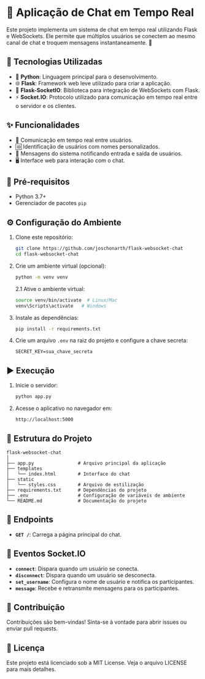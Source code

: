 # 💬 Aplicação de Chat em Tempo Real

Este projeto implementa um sistema de chat em tempo real utilizando Flask e WebSockets. Ele permite que múltiplos usuários se conectem ao mesmo canal de chat e troquem mensagens instantaneamente. 📨

## 🚀 Tecnologias Utilizadas

- 🐍 **Python**: Linguagem principal para o desenvolvimento.
- 🌐 **Flask**: Framework web leve utilizado para criar a aplicação.
- 🔌 **Flask-SocketIO**: Biblioteca para integração de WebSockets com Flask.
- ⚡ **Socket.IO**: Protocolo utilizado para comunicação em tempo real entre o servidor e os clientes.

## ✨ Funcionalidades

- 💬 Comunicação em tempo real entre usuários.
- 🆔 Identificação de usuários com nomes personalizados.
- 📢 Mensagens do sistema notificando entrada e saída de usuários.
- 🖥️ Interface web para interação com o chat.

## 🔧 Pré-requisitos

- Python 3.7+
- Gerenciador de pacotes `pip`

## ⚙️ Configuração do Ambiente

1. Clone este repositório:
   ```bash
   git clone https://github.com/joschonarth/flask-websocket-chat
   cd flask-websocket-chat
   ```

2. Crie um ambiente virtual (opcional):
   ```bash
   python -m venv venv
   ```

   2.1 Ative o ambiente virtual:
   ```bash
   source venv/bin/activate  # Linux/Mac
   venv\Scripts\activate   # Windows
   ```


3. Instale as dependências:
   ```bash
   pip install -r requirements.txt
   ```

4. Crie um arquivo `.env` na raiz do projeto e configure a chave secreta:
   ```
   SECRET_KEY=sua_chave_secreta
   ```

## ▶️ Execução

1. Inicie o servidor:
   ```bash
   python app.py
   ```

2. Acesse o aplicativo no navegador em:
   ```
   http://localhost:5000
   ```

## 📂 Estrutura do Projeto

```
flask-websocket-chat
│
├── app.py                # Arquivo principal da aplicação
├── templates
│   └── index.html        # Interface do chat
├── static
│   └── styles.css        # Arquivo de estilização
├── requirements.txt      # Dependências do projeto
├── .env                  # Configuração de variáveis de ambiente
└── README.md             # Documentação do projeto
```

## 🔗 Endpoints

- **`GET /`**: Carrega a página principal do chat.

## 📡 Eventos Socket.IO

- **`connect`**: Dispara quando um usuário se conecta.
- **`disconnect`**: Dispara quando um usuário se desconecta.
- **`set_username`**: Configura o nome de usuário e notifica os participantes.
- **`message`**: Recebe e retransmite mensagens para os participantes.


## 🤝 Contribuição

Contribuições são bem-vindas! Sinta-se à vontade para abrir issues ou enviar pull requests.

## 📝 Licença

Este projeto está licenciado sob a MIT License. Veja o arquivo LICENSE para mais detalhes.
